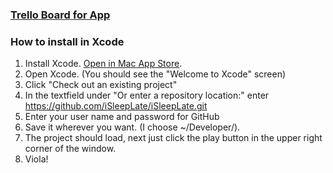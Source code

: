 ### [Trello Board for App](https://trello.com/b/FzWCOGOU/isleeplate)

### How to install in Xcode
1. Install Xcode. [Open in Mac App Store](http://itunes.apple.com/us/app/xcode/id497799835?ls=1&mt=12).
2. Open Xcode. (You should see the "Welcome to Xcode" screen)
3. Click "Check out an existing project"
4. In the textfield under "Or enter a repository location:" enter
    https://github.com/iSleepLate/iSleepLate.git
5. Enter your user name and password for GitHub
6. Save it wherever you want. (I choose ~/Developer/).
7. The project should load, next just click the play button in the upper right corner of the window.
8. Viola!
